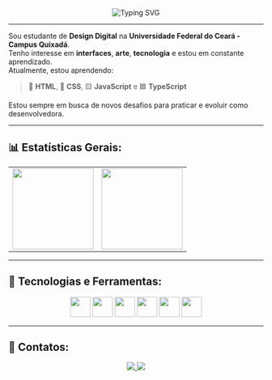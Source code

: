 <div align="center">
  <img src="https://readme-typing-svg.herokuapp.com?font=Fira+Code&weight=700&pause=1000&color=FF69B4&center=true&vCenter=true&width=435&lines=Olá+✨;Eu+sou+a+Maria+Vitória" alt="Typing SVG" />
</div>


---

Sou estudante de **Design Digital** na **Universidade Federal do Ceará - Campus Quixadá**.  
Tenho interesse em **interfaces**, **arte**, **tecnologia** e estou em constante aprendizado.  
Atualmente, estou aprendendo:

> 🎨 **HTML**, 🎨 **CSS**, 🟨 **JavaScript** e 🟦 **TypeScript**

Estou sempre em busca de novos desafios para praticar e evoluir como desenvolvedora.

---

## 📊 Estatísticas Gerais:

<div align="center">

<table>
  <tr>
    <td>
      <img height="160em" src="https://github-readme-stats.vercel.app/api?username=MariaVitoriadeAlmeidaFerreira&show_icons=true&theme=tokyonight&count_private=true"/>
    </td>
    <td>
      <img height="160em" src="https://github-readme-stats.vercel.app/api/top-langs/?username=MariaVitoriadeAlmeidaFerreira&layout=compact&langs_count=7&theme=tokyonight"/>
    </td>
  </tr>
</table>

</div>


---

## 🌸 Tecnologias e Ferramentas:

<div align="center">
  <img src="https://cdn.jsdelivr.net/gh/devicons/devicon/icons/html5/html5-original.svg" width="40" />
  <img src="https://cdn.jsdelivr.net/gh/devicons/devicon/icons/css3/css3-original.svg" width="40" />
  <img src="https://cdn.jsdelivr.net/gh/devicons/devicon/icons/javascript/javascript-original.svg" width="40" />
  <img src="https://cdn.jsdelivr.net/gh/devicons/devicon/icons/typescript/typescript-original.svg" width="40" />
  <img src="https://cdn.jsdelivr.net/gh/devicons/devicon/icons/vscode/vscode-original.svg" width="40" />
  <img src="https://cdn.jsdelivr.net/gh/devicons/devicon/icons/git/git-original.svg" width="40" />
</div>

---

## 🌼 Contatos:

<div align="center">
  <a href="mailto:almeidademariavitoria@gmail.com" target="_blank">
    <img src="https://img.shields.io/badge/Gmail-D14836?style=for-the-badge&logo=gmail&logoColor=white" />
  </a>
  <a href="https://www.linkedin.com/in/maria-vitória-de-almeida-ferreira-396821306" target="_blank">
    <img src="https://img.shields.io/badge/LinkedIn-0077B5?style=for-the-badge&logo=linkedin&logoColor=white" />
  </a>
</div>
